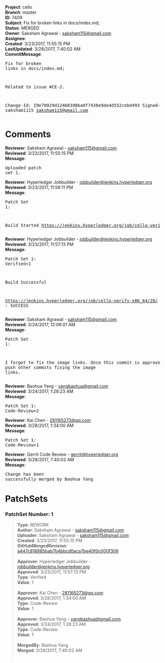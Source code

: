 <strong>Project</strong>: cello<br><strong>Branch</strong>: master<br><strong>ID</strong>: 7409<br><strong>Subject</strong>: Fix for broken links in docs/index.md;<br><strong>Status</strong>: MERGED<br><strong>Owner</strong>: Saksham Agrawal - saksham115@gmail.com<br><strong>Assignee</strong>:<br><strong>Created</strong>: 3/23/2017, 11:55:15 PM<br><strong>LastUpdated</strong>: 3/28/2017, 7:40:02 AM<br><strong>CommitMessage</strong>:<br><pre>Fix for broken links in docs/index.md;

Related to issue #CE-2.

Change-Id: I9e70929d12468398ba0f7438e9de4d552cebd493
Signed-off-by: saksham1115 <saksham115@gmail.com>
</pre><h1>Comments</h1><strong>Reviewer</strong>: Saksham Agrawal - saksham115@gmail.com<br><strong>Reviewed</strong>: 3/23/2017, 11:55:15 PM<br><strong>Message</strong>: <pre>Uploaded patch set 1.</pre><strong>Reviewer</strong>: Hyperledger Jobbuilder - jobbuilder@jenkins.hyperledger.org<br><strong>Reviewed</strong>: 3/23/2017, 11:56:11 PM<br><strong>Message</strong>: <pre>Patch Set 1:

Build Started https://jenkins.hyperledger.org/job/cello-verify-x86_64/28/</pre><strong>Reviewer</strong>: Hyperledger Jobbuilder - jobbuilder@jenkins.hyperledger.org<br><strong>Reviewed</strong>: 3/23/2017, 11:57:13 PM<br><strong>Message</strong>: <pre>Patch Set 1: Verified+1

Build Successful 

https://jenkins.hyperledger.org/job/cello-verify-x86_64/28/ : SUCCESS</pre><strong>Reviewer</strong>: Saksham Agrawal - saksham115@gmail.com<br><strong>Reviewed</strong>: 3/24/2017, 12:06:01 AM<br><strong>Message</strong>: <pre>Patch Set 1:

I forgot to fix the image links. Once this commit is approved. I will push other commits fixing the image links.</pre><strong>Reviewer</strong>: Baohua Yang - yangbaohua@gmail.com<br><strong>Reviewed</strong>: 3/24/2017, 1:28:23 AM<br><strong>Message</strong>: <pre>Patch Set 1: Code-Review+2</pre><strong>Reviewer</strong>: Kai Chen - 281165273@qq.com<br><strong>Reviewed</strong>: 3/28/2017, 1:34:00 AM<br><strong>Message</strong>: <pre>Patch Set 1: Code-Review+1</pre><strong>Reviewer</strong>: Gerrit Code Review - gerrit@hyperledger.org<br><strong>Reviewed</strong>: 3/28/2017, 7:40:02 AM<br><strong>Message</strong>: <pre>Change has been successfully merged by Baohua Yang</pre><h1>PatchSets</h1><h3>PatchSet Number: 1</h3><blockquote><strong>Type</strong>: REWORK<br><strong>Author</strong>: Saksham Agrawal - saksham115@gmail.com<br><strong>Uploader</strong>: Saksham Agrawal - saksham115@gmail.com<br><strong>Created</strong>: 3/23/2017, 11:55:15 PM<br><strong>GitHubMergedRevision</strong>: [a447c818885bab7b4bbcd0aca7be40f0c000f306](https://github.com/hyperledger/cello/commit/a447c818885bab7b4bbcd0aca7be40f0c000f306)<br><br><strong>Approver</strong>: Hyperledger Jobbuilder - jobbuilder@jenkins.hyperledger.org<br><strong>Approved</strong>: 3/23/2017, 11:57:13 PM<br><strong>Type</strong>: Verified<br><strong>Value</strong>: 1<br><br><strong>Approver</strong>: Kai Chen - 281165273@qq.com<br><strong>Approved</strong>: 3/28/2017, 1:34:00 AM<br><strong>Type</strong>: Code-Review<br><strong>Value</strong>: 1<br><br><strong>Approver</strong>: Baohua Yang - yangbaohua@gmail.com<br><strong>Approved</strong>: 3/24/2017, 1:28:23 AM<br><strong>Type</strong>: Code-Review<br><strong>Value</strong>: 1<br><br><strong>MergedBy</strong>: Baohua Yang<br><strong>Merged</strong>: 3/28/2017, 7:40:02 AM<br><br></blockquote>